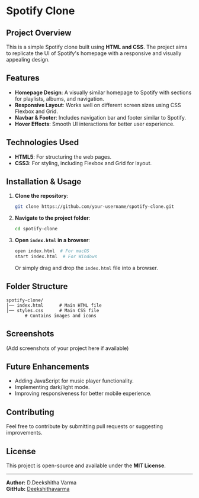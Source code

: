 # Spotify Clone

## Project Overview
This is a simple Spotify clone built using **HTML and CSS**. The project aims to replicate the UI of Spotify's homepage with a responsive and visually appealing design.

## Features
- **Homepage Design**: A visually similar homepage to Spotify with sections for playlists, albums, and navigation.
- **Responsive Layout**: Works well on different screen sizes using CSS Flexbox and Grid.
- **Navbar & Footer**: Includes navigation bar and footer similar to Spotify.
- **Hover Effects**: Smooth UI interactions for better user experience.

## Technologies Used
- **HTML5**: For structuring the web pages.
- **CSS3**: For styling, including Flexbox and Grid for layout.

## Installation & Usage
1. **Clone the repository**:
   ```bash
   git clone https://github.com/your-username/spotify-clone.git
   ```
2. **Navigate to the project folder**:
   ```bash
   cd spotify-clone
   ```
3. **Open `index.html` in a browser**:
   ```bash
   open index.html  # For macOS
   start index.html  # For Windows
   ```
   Or simply drag and drop the `index.html` file into a browser.

## Folder Structure
```
spotify-clone/
│── index.html      # Main HTML file
│── styles.css      # Main CSS file
       # Contains images and icons
```

## Screenshots
(Add screenshots of your project here if available)

## Future Enhancements
- Adding JavaScript for music player functionality.
- Implementing dark/light mode.
- Improving responsiveness for better mobile experience.

## Contributing
Feel free to contribute by submitting pull requests or suggesting improvements.

## License
This project is open-source and available under the **MIT License**.

---
**Author:** D.Deekshitha Varma  
**GitHub:** [Deekshithavarma](https://github.com/Deekshithavarma)


